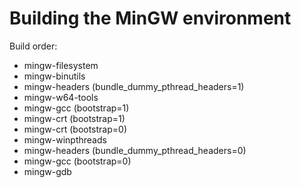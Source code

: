Building the MinGW environment
==============================

Build order:

- mingw-filesystem
- mingw-binutils
- mingw-headers (bundle_dummy_pthread_headers=1)
- mingw-w64-tools
- mingw-gcc (bootstrap=1)
- mingw-crt (bootstrap=1)
- mingw-crt (bootstrap=0)
- mingw-winpthreads
- mingw-headers (bundle_dummy_pthread_headers=0)
- mingw-gcc (bootstrap=0)
- mingw-gdb
